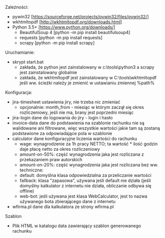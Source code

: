 Zależności:
- pywin32               [https://sourceforge.net/projects/pywin32/files/pywin32/]
- wkhtmltopdf           [http://wkhtmltopdf.org/downloads.html]
- Python 3.5+           [https://www.python.org/downloads/]
    - BeautifulSoup 4   [python -m pip install beautifulsoup4]
    - requests          [python -m pip install requests]
    - scrapy            [python -m pip install scrapy]

Uruchamianie:
- skrypt start.bat
    - zakłada, że python jest zainstalowany w c:\tools\python3 a scrapy jest zainstalowany globalnie
    - zakłada, że wkhtmltopdf jest zainstalowany w C:\tools\wkhtmltopdf
    jeśli ww. ścieżki należy je zmienić w ustawianiu zmiennej %path%

Konfiguracja:
- jira-timesheet
    ustawienia jiry, nie trzeba nic zmieniać
    - opcjonalnie:
        month_from - miesiąc w którym zaczął się okres rozliczeniowy, jeśli nie ma, brany jest poprzedni miesiąc
- jira-login
    dane do logowania do jiry - login i hasło
- invoice-data
    dane do podstawienia na szablonie rachunku
    nie są walidowane ani filtrowane, więc wszystkie wartości jakie tam są zostaną podstawione za odpowiadające pola w szablonie
- calculator
    dane konfiguracyjne liczenia wartości do rachunku
    - wage: wynagrodzenie za 1h pracy NETTO; ta wartość * ilość godzin daje płacę netto za okres rozliczeniowy
    - amount-on-50%: część wynagrodzenia jaka jest rozliczana z przekazaniem praw autorskich
    - amount-on-20%: część wynagrodzenia jaka jest rozliczana bez ww.
    techniczne:
    - default: domyślna klasa odpowiedzialna za przeliczanie wartości
    - fallback: klasa "zapasowa", używana jeśli default nie działa (jeśli domyślny kalkulator z internetu nie działa, obliczanie odbywa się offline)
    - web-bot: jeśli używana jest klasa WebCalculator, jest to nazwa używanego bota zbierającego dane z internetu
- wfirma.pl
    dane dla kalkulatora ze strony wfirma.pl
    
Szablon
- Plik HTML w katalogu data zawierający szablon generowanego rachunku